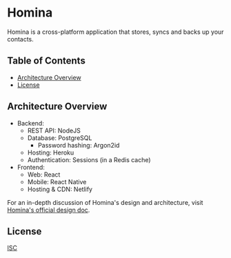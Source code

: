 # Homina

Homina is a cross-platform application that stores, syncs and backs up your contacts.

<!-- START doctoc generated TOC please keep comment here to allow auto update -->
<!-- DON'T EDIT THIS SECTION, INSTEAD RE-RUN doctoc TO UPDATE -->
## Table of Contents

- [Architecture Overview](#architecture-overview)
- [License](#license)

<!-- END doctoc generated TOC please keep comment here to allow auto update -->

## Architecture Overview

- Backend:
	- REST API: NodeJS
	- Database: PostgreSQL
		- Password hashing: Argon2id
	- Hosting: Heroku
	- Authentication: Sessions (in a Redis cache)
- Frontend:
	- Web: React
	- Mobile: React Native
	- Hosting & CDN: Netlify

For an in-depth discussion of Homina's design and architecture, visit [Homina's official design doc](./design/DESIGN.md).

## License
[ISC](https://choosealicense.com/licenses/isc/)